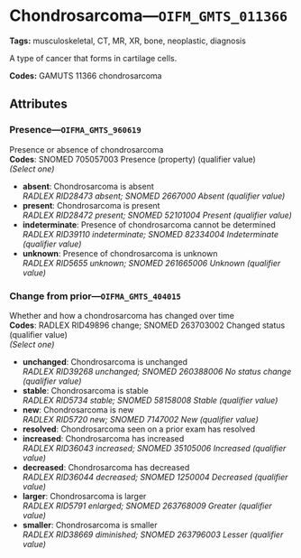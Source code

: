 # Chondrosarcoma—`OIFM_GMTS_011366`

**Tags:** musculoskeletal, CT, MR, XR, bone, neoplastic, diagnosis

A type of cancer that forms in cartilage cells.

**Codes:** GAMUTS 11366 chondrosarcoma

## Attributes

### Presence—`OIFMA_GMTS_960619`

Presence or absence of chondrosarcoma  
**Codes**: SNOMED 705057003 Presence (property) (qualifier value)  
*(Select one)*

- **absent**: Chondrosarcoma is absent  
_RADLEX RID28473 absent; SNOMED 2667000 Absent (qualifier value)_
- **present**: Chondrosarcoma is present  
_RADLEX RID28472 present; SNOMED 52101004 Present (qualifier value)_
- **indeterminate**: Presence of chondrosarcoma cannot be determined  
_RADLEX RID39110 indeterminate; SNOMED 82334004 Indeterminate (qualifier value)_
- **unknown**: Presence of chondrosarcoma is unknown  
_RADLEX RID5655 unknown; SNOMED 261665006 Unknown (qualifier value)_

### Change from prior—`OIFMA_GMTS_404015`

Whether and how a chondrosarcoma has changed over time  
**Codes**: RADLEX RID49896 change; SNOMED 263703002 Changed status (qualifier value)  
*(Select one)*

- **unchanged**: Chondrosarcoma is unchanged  
_RADLEX RID39268 unchanged; SNOMED 260388006 No status change (qualifier value)_
- **stable**: Chondrosarcoma is stable  
_RADLEX RID5734 stable; SNOMED 58158008 Stable (qualifier value)_
- **new**: Chondrosarcoma is new  
_RADLEX RID5720 new; SNOMED 7147002 New (qualifier value)_
- **resolved**: Chondrosarcoma seen on a prior exam has resolved  
- **increased**: Chondrosarcoma has increased  
_RADLEX RID36043 increased; SNOMED 35105006 Increased (qualifier value)_
- **decreased**: Chondrosarcoma has decreased  
_RADLEX RID36044 decreased; SNOMED 1250004 Decreased (qualifier value)_
- **larger**: Chondrosarcoma is larger  
_RADLEX RID5791 enlarged; SNOMED 263768009 Greater (qualifier value)_
- **smaller**: Chondrosarcoma is smaller  
_RADLEX RID38669 diminished; SNOMED 263796003 Lesser (qualifier value)_